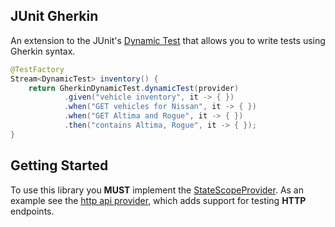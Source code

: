 ## JUnit Gherkin
An extension to the JUnit's
[Dynamic Test](https://junit.org/junit5/docs/current/user-guide/#writing-tests-dynamic-tests)
that allows you to write tests using Gherkin syntax.

```java
@TestFactory
Stream<DynamicTest> inventory() {
    return GherkinDynamicTest.dynamicTest(provider)
            .given("vehicle inventory", it -> { })
            .when("GET vehicles for Nissan", it -> { })
            .when("GET Altima and Rogue", it -> { })
            .then("contains Altima, Rogue", it -> { });
}
```
## Getting Started
To use this library you **MUST** implement the
[StateScopeProvider](src/main/java/ht/eyfout/junit/jupiter/api/StateScopeProvider.java).
As an example see the [http api provider](../http-api-provider), which
adds support for testing **HTTP** endpoints.
